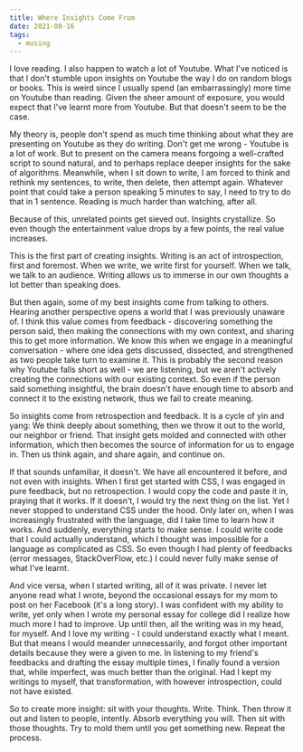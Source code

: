 ```yaml
---
title: Where Insights Come From 
date: 2021-08-16
tags:
  - musing
---
```


I love reading. I also happen to watch a lot of Youtube. What I've noticed is that I don't stumble upon insights on Youtube the way I do on random blogs or books. This is weird since I usually spend (an embarrassingly) more time on Youtube than reading. Given the sheer amount of exposure, you would expect that I've learnt more from Youtube. But that doesn't seem to be the case.

My theory is, people don't spend as much time thinking about what they are presenting on Youtube as they do writing. Don't get me wrong - Youtube is a lot of work. But to present on the camera means forgoing a well-crafted script to sound natural, and to perhaps replace deeper insights for the sake of algorithms. Meanwhile, when I sit down to write, I am forced to think and rethink my sentences, to write, then delete, then attempt again. Whatever point that could take a person speaking 5 minutes to say, I need to try to do that in 1 sentence. Reading is much harder than watching, after all.

Because of this, unrelated points get sieved out. Insights crystallize. So even though the entertainment value drops by a few points, the real value increases.

This is the first part of creating insights. Writing is an act of introspection, first and foremost. When we write, we write first for yourself. When we talk, we talk to an audience. Writing allows us to immerse in our own thoughts a lot better than speaking does.

But then again, some of my best insights come from talking to others. Hearing another perspective opens a world that I was previously unaware of. I think this value comes from feedback - discovering something the person said, then making the connections with my own context, and sharing this to get more information. We know this when we engage in a meaningful conversation - where one idea gets discussed, dissected, and strengthened as two people take turn to examine it. This is probably the second reason why Youtube falls short as well - we are listening, but we aren't actively creating the connections with our existing context. So even if the person said something insightful, the brain doesn't have enough time to absorb and connect it to the existing network, thus we fail to create meaning.

So insights come from retrospection and feedback. It is a cycle of yin and yang: We think deeply about something, then we throw it out to the world, our neighbor or friend. That insight gets molded and connected with other information, which then becomes the source of information for us to engage in. Then us think again, and share again, and continue on.

If that sounds unfamiliar, it doesn't. We have all encountered it before, and not even with insights. When I first get started with CSS, I was engaged in pure feedback, but no retrospection. I would copy the code and paste it in, praying that it works. If it doesn't, I would try the next thing on the list. Yet I never stopped to understand CSS under the hood. Only later on, when I was increasingly frustrated with the language, did I take time to learn how it works. And suddenly, everything starts to make sense. I could write code that I could actually understand, which I thought was impossible for a language as complicated as CSS. So even though I had plenty of feedbacks (error messages, StackOverFlow, etc.) I could never fully make sense of what I've learnt.

And vice versa, when I started writing, all of it was private. I never let anyone read what I wrote, beyond the occasional essays for my mom to post on her Facebook (it's a long story). I was confident with my ability to write, yet only when I wrote my personal essay for college did I realize how much more I had to improve. Up until then, all the writing was in my head, for myself. And I love my writing - I could understand exactly what I meant. But that means I would meander unnecessarily, and forgot other important details because they were a given to me. In listening to my friend's feedbacks and drafting the essay multiple times, I finally found a version that, while imperfect, was much better than the original. Had I kept my writings to myself, that transformation, with however introspection, could not have existed.

So to create more insight: sit with your thoughts. Write. Think. Then throw it out and listen to people, intently. Absorb everything you will. Then sit with those thoughts. Try to mold them until you get something new. Repeat the process.